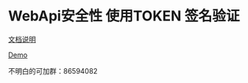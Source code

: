 # WebApi安全性 使用TOKEN 签名验证

[文档说明](http://demo6.feiyit.com/)  

[Demo](http://soa.feiyit.com/club/question/ef36e5b3-9249-4f4c-b8d8-175628328cd1)  

不明白的可加群：86594082
